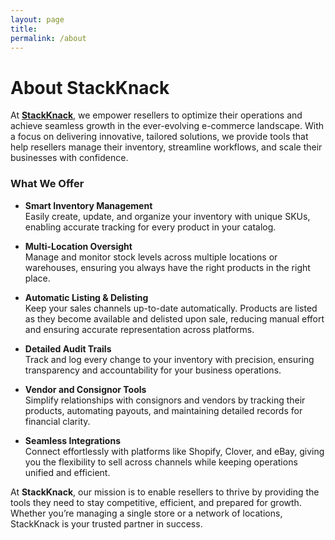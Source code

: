 ```yaml
---
layout: page
title:
permalink: /about
---
```


# About StackKnack  

At **[StackKnack](https://stackknack.com)**, we empower resellers to optimize their operations and achieve seamless growth in the ever-evolving e-commerce landscape. With a focus on delivering innovative, tailored solutions, we provide tools that help resellers manage their inventory, streamline workflows, and scale their businesses with confidence.

### What We Offer  

- **Smart Inventory Management**  
Easily create, update, and organize your inventory with unique SKUs, enabling accurate tracking for every product in your catalog.  

- **Multi-Location Oversight**  
Manage and monitor stock levels across multiple locations or warehouses, ensuring you always have the right products in the right place.  

- **Automatic Listing & Delisting**  
Keep your sales channels up-to-date automatically. Products are listed as they become available and delisted upon sale, reducing manual effort and ensuring accurate representation across platforms.  

- **Detailed Audit Trails**  
Track and log every change to your inventory with precision, ensuring transparency and accountability for your business operations.  

- **Vendor and Consignor Tools**  
Simplify relationships with consignors and vendors by tracking their products, automating payouts, and maintaining detailed records for financial clarity.  

- **Seamless Integrations**  
Connect effortlessly with platforms like Shopify, Clover, and eBay, giving you the flexibility to sell across channels while keeping operations unified and efficient.  

At **StackKnack**, our mission is to enable resellers to thrive by providing the tools they need to stay competitive, efficient, and prepared for growth. Whether you’re managing a single store or a network of locations, StackKnack is your trusted partner in success.  